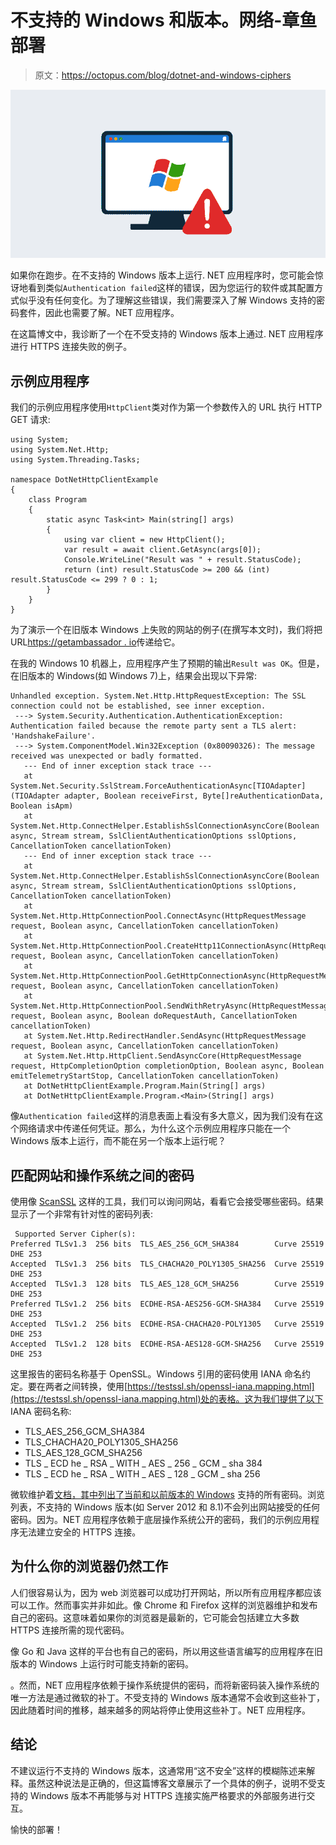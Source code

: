 # 不支持的 Windows 和版本。网络-章鱼部署

> 原文：<https://octopus.com/blog/dotnet-and-windows-ciphers>

[![](img/1eadc4afabd4690ec572405faa068c16.png)](#)

如果你在跑步。在不支持的 Windows 版本上运行. NET 应用程序时，您可能会惊讶地看到类似`Authentication failed`这样的错误，因为您运行的软件或其配置方式似乎没有任何变化。为了理解这些错误，我们需要深入了解 Windows 支持的密码套件，因此也需要了解。NET 应用程序。

在这篇博文中，我诊断了一个在不受支持的 Windows 版本上通过. NET 应用程序进行 HTTPS 连接失败的例子。

## 示例应用程序

我们的示例应用程序使用`HttpClient`类对作为第一个参数传入的 URL 执行 HTTP GET 请求:

```
using System;
using System.Net.Http;
using System.Threading.Tasks;

namespace DotNetHttpClientExample
{
    class Program
    {
        static async Task<int> Main(string[] args)
        {
            using var client = new HttpClient();
            var result = await client.GetAsync(args[0]);
            Console.WriteLine("Result was " + result.StatusCode);
            return (int) result.StatusCode >= 200 && (int) result.StatusCode <= 299 ? 0 : 1;
        }
    }
} 
```

为了演示一个在旧版本 Windows 上失败的网站的例子(在撰写本文时)，我们将把 URL[https://getambassador . io](https://getambassador.io)传递给它。

在我的 Windows 10 机器上，应用程序产生了预期的输出`Result was OK`。但是，在旧版本的 Windows(如 Windows 7)上，结果会出现以下异常:

```
Unhandled exception. System.Net.Http.HttpRequestException: The SSL connection could not be established, see inner exception.
 ---> System.Security.Authentication.AuthenticationException: Authentication failed because the remote party sent a TLS alert: 'HandshakeFailure'.
 ---> System.ComponentModel.Win32Exception (0x80090326): The message received was unexpected or badly formatted.
   --- End of inner exception stack trace ---
   at System.Net.Security.SslStream.ForceAuthenticationAsync[TIOAdapter](TIOAdapter adapter, Boolean receiveFirst, Byte[]reAuthenticationData, Boolean isApm)
   at System.Net.Http.ConnectHelper.EstablishSslConnectionAsyncCore(Boolean async, Stream stream, SslClientAuthenticationOptions sslOptions, CancellationToken cancellationToken)
   --- End of inner exception stack trace ---
   at System.Net.Http.ConnectHelper.EstablishSslConnectionAsyncCore(Boolean async, Stream stream, SslClientAuthenticationOptions sslOptions, CancellationToken cancellationToken)
   at System.Net.Http.HttpConnectionPool.ConnectAsync(HttpRequestMessage request, Boolean async, CancellationToken cancellationToken)
   at System.Net.Http.HttpConnectionPool.CreateHttp11ConnectionAsync(HttpRequestMessage request, Boolean async, CancellationToken cancellationToken)
   at System.Net.Http.HttpConnectionPool.GetHttpConnectionAsync(HttpRequestMessage request, Boolean async, CancellationToken cancellationToken)
   at System.Net.Http.HttpConnectionPool.SendWithRetryAsync(HttpRequestMessage request, Boolean async, Boolean doRequestAuth, CancellationToken cancellationToken)
   at System.Net.Http.RedirectHandler.SendAsync(HttpRequestMessage request, Boolean async, CancellationToken cancellationToken)
   at System.Net.Http.HttpClient.SendAsyncCore(HttpRequestMessage request, HttpCompletionOption completionOption, Boolean async, Boolean emitTelemetryStartStop, CancellationToken cancellationToken)
   at DotNetHttpClientExample.Program.Main(String[] args)
   at DotNetHttpClientExample.Program.<Main>(String[] args) 
```

像`Authentication failed`这样的消息表面上看没有多大意义，因为我们没有在这个网络请求中传递任何凭证。那么，为什么这个示例应用程序只能在一个 Windows 版本上运行，而不能在另一个版本上运行呢？

## 匹配网站和操作系统之间的密码

使用像 [ScanSSL](https://github.com/rbsec/sslscan) 这样的工具，我们可以询问网站，看看它会接受哪些密码。结果显示了一个非常有针对性的密码列表:

```
 Supported Server Cipher(s):
Preferred TLSv1.3  256 bits  TLS_AES_256_GCM_SHA384        Curve 25519 DHE 253
Accepted  TLSv1.3  256 bits  TLS_CHACHA20_POLY1305_SHA256  Curve 25519 DHE 253
Accepted  TLSv1.3  128 bits  TLS_AES_128_GCM_SHA256        Curve 25519 DHE 253
Preferred TLSv1.2  256 bits  ECDHE-RSA-AES256-GCM-SHA384   Curve 25519 DHE 253
Accepted  TLSv1.2  256 bits  ECDHE-RSA-CHACHA20-POLY1305   Curve 25519 DHE 253
Accepted  TLSv1.2  128 bits  ECDHE-RSA-AES128-GCM-SHA256   Curve 25519 DHE 253 
```

这里报告的密码名称基于 OpenSSL。Windows 引用的密码使用 IANA 命名约定。要在两者之间转换，使用[https://testssl.sh/openssl-iana.mapping.html](https://testssl.sh/openssl-iana.mapping.html)处的表格。这为我们提供了以下 IANA 密码名称:

*   TLS_AES_256_GCM_SHA384
*   TLS_CHACHA20_POLY1305_SHA256
*   TLS_AES_128_GCM_SHA256
*   TLS _ ECD he _ RSA _ WITH _ AES _ 256 _ GCM _ sha 384
*   TLS _ ECD he _ RSA _ WITH _ AES _ 128 _ GCM _ sha 256

微软维护着[文档，其中列出了当前和以前版本的 Windows](https://docs.microsoft.com/en-au/windows/win32/secauthn/cipher-suites-in-schannel) 支持的所有密码。浏览列表，不支持的 Windows 版本(如 Server 2012 和 8.1)不会列出网站接受的任何密码。因为。NET 应用程序依赖于底层操作系统公开的密码，我们的示例应用程序无法建立安全的 HTTPS 连接。

## 为什么你的浏览器仍然工作

人们很容易认为，因为 web 浏览器可以成功打开网站，所以所有应用程序都应该可以工作。然而事实并非如此。像 Chrome 和 Firefox 这样的浏览器维护和发布自己的密码。这意味着如果你的浏览器是最新的，它可能会包括建立大多数 HTTPS 连接所需的现代密码。

像 Go 和 Java 这样的平台也有自己的密码，所以用这些语言编写的应用程序在旧版本的 Windows 上运行时可能支持新的密码。

。然而，NET 应用程序依赖于操作系统提供的密码，而将新密码装入操作系统的唯一方法是通过微软的补丁。不受支持的 Windows 版本通常不会收到这些补丁，因此随着时间的推移，越来越多的网站将停止使用这些补丁。NET 应用程序。

## 结论

不建议运行不支持的 Windows 版本，这通常用“这不安全”这样的模糊陈述来解释。虽然这种说法是正确的，但这篇博客文章展示了一个具体的例子，说明不受支持的 Windows 版本不再能够与对 HTTPS 连接实施严格要求的外部服务进行交互。

愉快的部署！